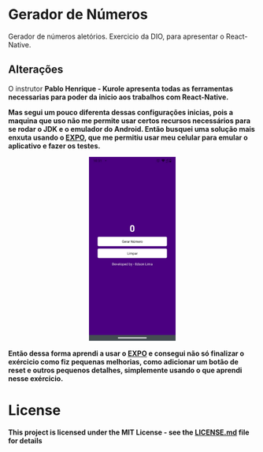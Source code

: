 # Gerador de Números

Gerador de números aletórios. Exercicio da DIO, para apresentar o React-Native.

## Alterações

O instrutor <b>Pablo Henrique - Kurole<b> apresenta todas as ferramentas necessarias para poder da inicio aos trabalhos com React-Native.

Mas segui um pouco diferenta dessas configurações inicias, pois a maquina que uso não me permite usar certos recursos necessários para
se rodar o JDK e o emulador do Android. Então busquei uma solução mais enxuta usando o [EXPO](https://expo.dev/tools), que me permitiu usar meu celular para emular o aplicativo e fazer os testes.

<p align="center">
  <img alt="tela-app" src="./assets/image/app.jpeg" width="35%">
</p>

Então dessa forma aprendi a usar o [EXPO](https://expo.dev/tools) e consegui não só finalizar o exércicio como fiz pequenas melhorias, como adicionar um botão de reset e outros pequenos detalhes, simplemente usando o que aprendi nesse exércicio.

# License

This project is licensed under the MIT License - see the [LICENSE.md](LICENSE.md) file for details
